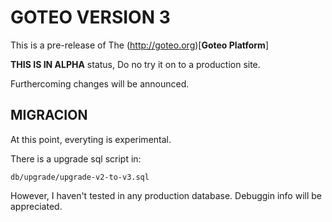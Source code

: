 GOTEO VERSION 3
===============

This is a pre-release of The (http://goteo.org)[**Goteo Platform**]

**THIS IS IN ALPHA** status, Do no try it on to a production site.

Furthercoming changes will be announced.

MIGRACION
---------

At this point, everyting is experimental.

There is a upgrade sql script in:

`db/upgrade/upgrade-v2-to-v3.sql`

However, I haven't tested in any production database. Debuggin info will be appreciated.

